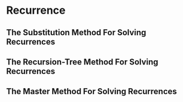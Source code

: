 # Recurrence

## The Substitution Method For Solving Recurrences

## The Recursion-Tree Method For Solving Recurrences

## The Master Method For Solving Recurrences

